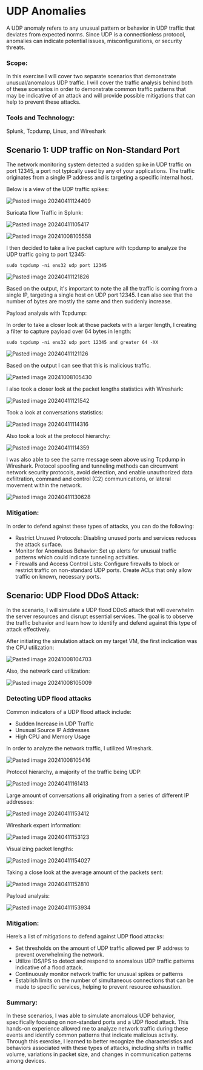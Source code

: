 # UDP Anomalies

A UDP anomaly refers to any unusual pattern or behavior in UDP traffic that deviates from expected norms. Since UDP is a connectionless protocol, anomalies can indicate potential issues, misconfigurations, or security threats.

### Scope:

In this exercise I will cover two separate scenarios that demonstrate unusual/anomalous UDP traffic. I will cover the traffic analysis behind both of these scenarios in order to demonstrate common traffic patterns that may be indicative of an attack and will provide possible mitigations that can help to prevent these attacks. 

### Tools and Technology:
Splunk, Tcpdump, Linux, and Wireshark

## Scenario 1: UDP traffic on Non-Standard Port

The network monitoring system detected a sudden spike in UDP traffic on port 12345, a port not typically used by any of your applications. The traffic originates from a single IP address and is targeting a specific internal host.

Below is a view of the UDP traffic spikes:

![Pasted image 20240411124409](https://github.com/user-attachments/assets/b0298557-802f-4954-bf61-2dacfe31d1a3)

Suricata flow Traffic in Splunk: 

![Pasted image 20240411105417](https://github.com/user-attachments/assets/e92bac7f-18c6-481a-ae6c-c08e95ba0b9f)

![Pasted image 20241008105558](https://github.com/user-attachments/assets/75aa79fc-e07c-40f5-b499-a73b99230f47)

I then decided to take a live packet capture with tcpdump to analyze the UDP traffic going to port 12345:

```
sudo tcpdump -ni ens32 udp port 12345
```

![Pasted image 20240411121826](https://github.com/user-attachments/assets/1b9ff9d7-fd70-4cd7-8079-fbe7f8f39e83)

Based on the output, it's important to note the all the traffic is coming from a single IP, targeting a single host on UDP port 12345. I can also see that the number of bytes are mostly the same and then suddenly increase. 

Payload analysis with Tcpdump:

In order to take a closer look at those packets with a larger length, I creating a filter to capture payload over 64 bytes in length:

```
sudo tcpdump -ni ens32 udp port 12345 and greater 64 -XX
```

![Pasted image 20240411121126](https://github.com/user-attachments/assets/8b1edf11-77a1-42c7-8231-4c4397973709)

Based on the output I can see that this is malicious traffic. 

![Pasted image 20241008105430](https://github.com/user-attachments/assets/c8da32f4-c857-48c2-b5c1-95459e972828)

I also took a closer look at the packet lengths statistics with Wireshark:

![Pasted image 20240411121542](https://github.com/user-attachments/assets/525f5700-0156-424f-8e3f-6e378de8add6)

Took a look at conversations statistics: 

![Pasted image 20240411114316](https://github.com/user-attachments/assets/78ba84ae-3127-4808-97b0-6831809506b9)

Also took a look at the protocol hierarchy:

![Pasted image 20240411114359](https://github.com/user-attachments/assets/4ad1fae0-2b08-4253-8d53-9d2a8e3280b8)

I was also able to see the same message seen above using Tcpdump in Wireshark. Protocol spoofing and tunneling methods can circumvent network security protocols, avoid detection, and enable unauthorized data exfiltration, command and control (C2) communications, or lateral movement within the network.

![Pasted image 20240411130628](https://github.com/user-attachments/assets/f3758be3-3f03-46ee-9d95-e3fa07e289eb)

### Mitigation:

In order to defend against these types of attacks, you can do the following:
+ Restrict Unused Protocols: Disabling unused ports and services reduces the attack surface.
+ Monitor for Anomalous Behavior: Set up alerts for unusual traffic patterns which could indicate tunneling activities.
+ Firewalls and Access Control Lists: Configure firewalls to block or restrict traffic on non-standard UDP ports. Create ACLs that only allow traffic on known, necessary ports.

## Scenario: UDP Flood DDoS Attack:

In the scenario, I will simulate a UDP flood DDoS attack that will overwhelm the server resources and disrupt essential services. The goal is to observe the traffic behavior and learn how to identify and defend against this type of attack effectively.

After initiating the simulation attack on my target VM, the first indication was the CPU utilization:

![Pasted image 20241008104703](https://github.com/user-attachments/assets/5b8eda41-f52c-4a27-a67a-00f246447b00)

Also, the network card utilization: 

![Pasted image 20241008105009](https://github.com/user-attachments/assets/575fd586-4c87-4579-b910-edb64f2ed889)

### Detecting UDP flood attacks

Common indicators of a UDP flood attack include:
+ Sudden Increase in UDP Traffic
+ Unusual Source IP Addresses
+ High CPU and Memory Usage

In order to analyze the network traffic, I utilized Wireshark. 

![Pasted image 20241008105416](https://github.com/user-attachments/assets/453ec337-3b9d-4d22-8682-7cec51bc35c8)

Protocol hierarchy, a majority of the traffic being UDP:

![Pasted image 20240411161413](https://github.com/user-attachments/assets/c3901459-1674-4c08-a58f-b115ba6cd569)

Large amount of conversations all originating from a series of different IP addresses:

![Pasted image 20240411153412](https://github.com/user-attachments/assets/eb61faf0-0267-4e62-925b-be2d12fbde74)

Wireshark expert information: 

![Pasted image 20240411153123](https://github.com/user-attachments/assets/acd56d34-be49-491d-9911-b089b368db06)

Visualizing packet lengths:

![Pasted image 20240411154027](https://github.com/user-attachments/assets/74aac863-fdfb-4c20-aa0c-2b5c62d2c3d1)

Taking a close look at the average amount of the packets sent:

![Pasted image 20240411152810](https://github.com/user-attachments/assets/a83c6897-072e-462c-b86d-3374eae8a7c6)

Payload analysis: 

![Pasted image 20240411153934](https://github.com/user-attachments/assets/5ddc32d1-68a9-4a12-aff3-dd324f3f9aaa)

### Mitigation:

Here’s a list of mitigations to defend against UDP flood attacks:
+ Set thresholds on the amount of UDP traffic allowed per IP address to prevent overwhelming the network.
+ Utilize IDS/IPS to detect and respond to anomalous UDP traffic patterns indicative of a flood attack.
+ Continuously monitor network traffic for unusual spikes or patterns
+ Establish limits on the number of simultaneous connections that can be made to specific services, helping to prevent resource exhaustion.

### Summary:

In these scenarios, I was able to simulate anomalous UDP behavior, specifically focusing on non-standard ports and a UDP flood attack. This hands-on experience allowed me to analyze network traffic during these events and identify common patterns that indicate malicious activity. Through this exercise, I learned to better recognize the characteristics and behaviors associated with these types of attacks, including shifts in traffic volume, variations in packet size, and changes in communication patterns among devices. 
